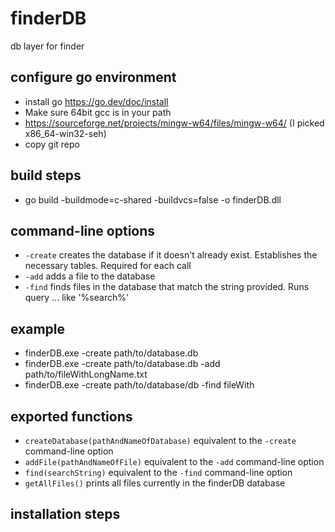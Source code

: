 # finderDB
 db layer for finder

## configure go environment
 * install go https://go.dev/doc/install
 * Make sure 64bit gcc is in your path 
 * https://sourceforge.net/projects/mingw-w64/files/mingw-w64/ (I picked x86_64-win32-seh)
 * copy git repo

## build steps
 * go build -buildmode=c-shared -buildvcs=false -o finderDB.dll

## command-line options
* `-create` creates the database if it doesn't already exist. Establishes the necessary tables. Required for each call
* `-add`    adds a file to the database
* `-find`   finds files in the database that match the string provided. Runs query ... like '%search%'

## example
* finderDB.exe -create path/to/database.db
* finderDB.exe -create path/to/database.db -add path/to/fileWithLongName.txt
* finderDB.exe -create path/to/database/db -find fileWith

## exported functions
* `createDatabase(pathAndNameOfDatabase)` equivalent to the `-create` command-line option
* `addFile(pathAndNameOfFile)` equivalent to the `-add` command-line option
* `find(searchString)` equivalent to the `-find` command-line option
* `getAllFiles()` prints all files currently in the finderDB database

## installation steps

